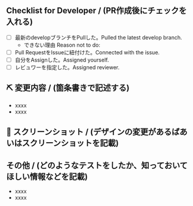 ## Checklist for Developer / (PR作成後にチェックを入れる)
- [ ] 最新のdevelopブランチをPullした。Pulled the latest develop branch.
  - できない理由 Reason not to do:
- [ ] Pull RequestをIssueに紐付けた。Connected with the issue.
- [ ] 自分をAssignした。Assigned yourself.
- [ ] レビュワーを指定した。Assigned reviewer.

## ⛏ 変更内容 / (箇条書きで記述する)
- xxxx
- xxxx

## 📸 スクリーンショット / (デザインの変更があるばあいはスクリーンショットを記載)



## その他 / (どのようなテストをしたか、知っておいてほしい情報などを記載)
- xxxx
- xxxx
